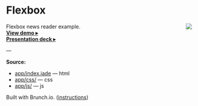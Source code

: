 # Flexbox

<img src='screencast.gif' align='right'>

Flexbox news reader example.<br>
**[View demo ▸][url]**<br>
**[Presentation deck ▸][pres]**

—

**Source:**

* [app/index.jade](app/index.static.jade) — html
* [app/css/](app/css/) — css
* [app/js/](app/js/) — js

Built with Brunch.io. ([instructions](https://github.com/brunch/dead-simple/blob/master/README.md))

[url]: http://ricostacruz.com/newsreader-sample-layout
[pres]: https://speakerdeck.com/rstacruz/using-css-flexbox-to-save-your-sanity
